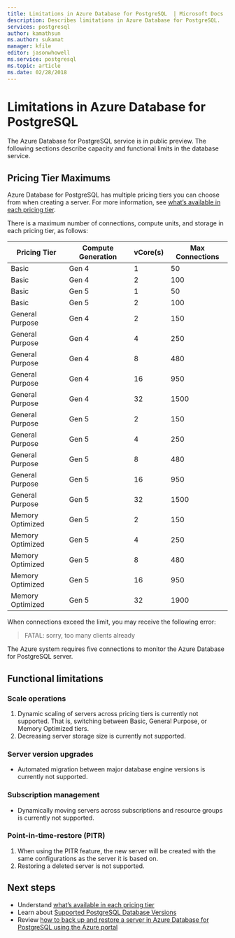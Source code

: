 ```yaml
---
title: Limitations in Azure Database for PostgreSQL  | Microsoft Docs
description: Describes limitations in Azure Database for PostgreSQL.
services: postgresql
author: kamathsun
ms.author: sukamat
manager: kfile
editor: jasonwhowell
ms.service: postgresql
ms.topic: article
ms.date: 02/28/2018
---
```

# Limitations in Azure Database for PostgreSQL
The Azure Database for PostgreSQL service is in public preview. The following sections describe capacity and functional limits in the database service.

## Pricing Tier Maximums
Azure Database for PostgreSQL has multiple pricing tiers you can choose from when creating a server. For more information, see [what’s available in each pricing tier](concepts-pricing-tiers.md).  

There is a maximum number of connections, compute units, and storage in each pricing tier, as follows: 

|Pricing Tier| Compute Generation| vCore(s)| Max Connections |
|---|---|---|---|
|Basic| Gen 4| 1| 50 |
|Basic| Gen 4| 2| 100 |
|Basic| Gen 5| 1| 50 |
|Basic| Gen 5| 2| 100 |
|General Purpose| Gen 4| 2| 150|
|General Purpose| Gen 4| 4| 250|
|General Purpose| Gen 4| 8| 480|
|General Purpose| Gen 4| 16| 950|
|General Purpose| Gen 4| 32| 1500|
|General Purpose| Gen 5| 2| 150|
|General Purpose| Gen 5| 4| 250|
|General Purpose| Gen 5| 8| 480|
|General Purpose| Gen 5| 16| 950|
|General Purpose| Gen 5| 32| 1500|
|Memory Optimized| Gen 5| 2| 150|
|Memory Optimized| Gen 5| 4| 250|
|Memory Optimized| Gen 5| 8| 480|
|Memory Optimized| Gen 5| 16| 950|
|Memory Optimized| Gen 5| 32| 1900|

When connections exceed the limit, you may receive the following error:
> FATAL:  sorry, too many clients already

The Azure system requires five connections to monitor the Azure Database for PostgreSQL server. 

## Functional limitations
### Scale operations
1.	Dynamic scaling of servers across pricing tiers is currently not supported. That is, switching between Basic, General Purpose, or Memory Optimized tiers.
2.	Decreasing server storage size is currently not supported.

### Server version upgrades
- Automated migration between major database engine versions is currently not supported.

### Subscription management
- Dynamically moving servers across subscriptions and resource groups is currently not supported.

### Point-in-time-restore (PITR)
1.	When using the PITR feature, the new server will be created with the same configurations as the server it is based on.
2.	Restoring a deleted server is not supported.

## Next steps
- Understand [what’s available in each pricing tier](concepts-pricing-tiers.md)
- Learn about [Supported PostgreSQL Database Versions](concepts-supported-versions.md)
- Review [how to back up and restore a server in Azure Database for PostgreSQL using the Azure portal](howto-restore-server-portal.md)
